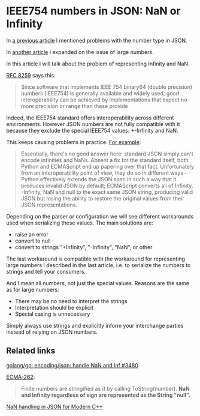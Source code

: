 # IEEE754 numbers in JSON: NaN or Infinity

In [a previous article](https://xtao.org/blog/json-semantics.html) I mentioned problems with the number type in JSON.

In [another article](https://github.com/xtao-org/loose-blog/blob/35b2b9220dd6f99a3b33628d143a30ffd82f953e/large-numbers-in-json.md) I expanded on the issue of large numbers.

In this article I will talk about the problem of representing Infinity and NaN.

[RFC 8259](https://datatracker.ietf.org/doc/html/rfc8259#section-6) says this:

> Since software that implements IEEE 754 binary64 (double precision) numbers [IEEE754] is generally available and widely used, good interoperability can be achieved by implementations that expect no more precision or range than these provide

Indeed, the IEEE754 standard offers interoperability across different environments. However JSON numbers are not fully compatible with it because they exclude the special IEEE754 values: +-Infinity and NaN.

This keeps causing problems in practice. [For example](https://bugs.python.org/issue40633#msg384059):

> Essentially, there's no good answer here: standard JSON simply can't encode infinities and NaNs. Absent a fix for the standard itself, both Python and ECMAScript end up papering over that fact. Unfortunately from an interoperability point of view, they do so in different ways - Python effectively extends the JSON spec in such a way that it produces invalid JSON by default; ECMAScript converts all of Infinity, -Infinity, NaN and null to the exact same JSON string, producing valid JSON but losing the ability to restore the original values from their JSON representations.

Depending on the parser or configuration we will see different workarounds used when serializing these values. The main solutions are:

* raise an error
* convert to null
* convert to strings "+Infinity", "-Infinity", "NaN", or other

The last workaround is compatible with the workaround for representing large numbers I described in the last article, i.e. to serialize the numbers to strings and tell your consumers.

And I mean all numbers, not just the special values. Reasons are the same as for large numbers:

* There may be no need to interpret the strings
* Interpretation should be explicit
* Special casing is unnecessary

Simply always use strings and explicitly inform your interchange parties instead of relying on JSON numbers.

## Related links

[golang/go: encoding/json: handle NaN and Inf #3480](https://github.com/golang/go/issues/3480)

[ECMA-262](https://262.ecma-international.org/#sec-json.stringify):

> Finite numbers are stringified as if by calling ToString(number). **NaN and Infinity regardless of sign are represented as the String "null".**

[NaN handling in JSON for Modern C++](https://json.nlohmann.me/features/types/number_handling/#nan-handling)
